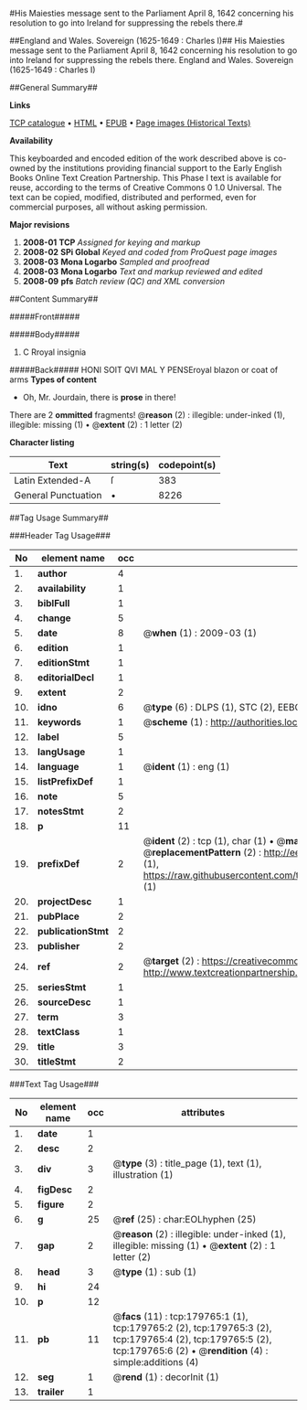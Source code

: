 #His Maiesties message sent to the Parliament April 8, 1642 concerning his resolution to go into Ireland for suppressing the rebels there.#

##England and Wales. Sovereign (1625-1649 : Charles I)##
His Maiesties message sent to the Parliament April 8, 1642 concerning his resolution to go into Ireland for suppressing the rebels there.
England and Wales. Sovereign (1625-1649 : Charles I)

##General Summary##

**Links**

[TCP catalogue](http://www.ota.ox.ac.uk/tcp/)  • 
[HTML](http://tei.it.ox.ac.uk/tcp/Texts-HTML/free/B02/B02017.html)  • 
[EPUB](http://tei.it.ox.ac.uk/tcp/Texts-EPUB/free/B02/B02017.epub) • 
[Page images (Historical Texts)](https://data.historicaltexts.jisc.ac.uk/view?pubId=eebo-53298988e&pageId=eebo-53298988e-179765-1)

**Availability**

This keyboarded and encoded edition of the
	       work described above is co-owned by the institutions
	       providing financial support to the Early English Books
	       Online Text Creation Partnership. This Phase I text is
	       available for reuse, according to the terms of Creative
	       Commons 0 1.0 Universal. The text can be copied,
	       modified, distributed and performed, even for
	       commercial purposes, all without asking permission.

**Major revisions**

1. __2008-01__ __TCP__ *Assigned for keying and markup*
1. __2008-02__ __SPi Global__ *Keyed and coded from ProQuest page images*
1. __2008-03__ __Mona Logarbo__ *Sampled and proofread*
1. __2008-03__ __Mona Logarbo__ *Text and markup reviewed and edited*
1. __2008-09__ __pfs__ *Batch review (QC) and XML conversion*

##Content Summary##

#####Front#####

#####Body#####

1. C Rroyal insignia

#####Back#####
HONI SOIT QVI MAL Y PENSEroyal blazon or coat of arms
**Types of content**

  * Oh, Mr. Jourdain, there is **prose** in there!

There are 2 **ommitted** fragments! 
 @__reason__ (2) : illegible: under-inked (1), illegible: missing (1)  •  @__extent__ (2) : 1 letter (2)

**Character listing**


|Text|string(s)|codepoint(s)|
|---|---|---|
|Latin Extended-A|ſ|383|
|General Punctuation|•|8226|

##Tag Usage Summary##

###Header Tag Usage###

|No|element name|occ|attributes|
|---|---|---|---|
|1.|__author__|4||
|2.|__availability__|1||
|3.|__biblFull__|1||
|4.|__change__|5||
|5.|__date__|8| @__when__ (1) : 2009-03 (1)|
|6.|__edition__|1||
|7.|__editionStmt__|1||
|8.|__editorialDecl__|1||
|9.|__extent__|2||
|10.|__idno__|6| @__type__ (6) : DLPS (1), STC (2), EEBO-CITATION (1), OCLC (1), VID (1)|
|11.|__keywords__|1| @__scheme__ (1) : http://authorities.loc.gov/ (1)|
|12.|__label__|5||
|13.|__langUsage__|1||
|14.|__language__|1| @__ident__ (1) : eng (1)|
|15.|__listPrefixDef__|1||
|16.|__note__|5||
|17.|__notesStmt__|2||
|18.|__p__|11||
|19.|__prefixDef__|2| @__ident__ (2) : tcp (1), char (1)  •  @__matchPattern__ (2) : ([0-9\-]+):([0-9IVX]+) (1), (.+) (1)  •  @__replacementPattern__ (2) : http://eebo.chadwyck.com/downloadtiff?vid=$1&page=$2 (1), https://raw.githubusercontent.com/textcreationpartnership/Texts/master/tcpchars.xml#$1 (1)|
|20.|__projectDesc__|1||
|21.|__pubPlace__|2||
|22.|__publicationStmt__|2||
|23.|__publisher__|2||
|24.|__ref__|2| @__target__ (2) : https://creativecommons.org/publicdomain/zero/1.0/ (1), http://www.textcreationpartnership.org/docs/. (1)|
|25.|__seriesStmt__|1||
|26.|__sourceDesc__|1||
|27.|__term__|3||
|28.|__textClass__|1||
|29.|__title__|3||
|30.|__titleStmt__|2||


###Text Tag Usage###

|No|element name|occ|attributes|
|---|---|---|---|
|1.|__date__|1||
|2.|__desc__|2||
|3.|__div__|3| @__type__ (3) : title_page (1), text (1), illustration (1)|
|4.|__figDesc__|2||
|5.|__figure__|2||
|6.|__g__|25| @__ref__ (25) : char:EOLhyphen (25)|
|7.|__gap__|2| @__reason__ (2) : illegible: under-inked (1), illegible: missing (1)  •  @__extent__ (2) : 1 letter (2)|
|8.|__head__|3| @__type__ (1) : sub (1)|
|9.|__hi__|24||
|10.|__p__|12||
|11.|__pb__|11| @__facs__ (11) : tcp:179765:1 (1), tcp:179765:2 (2), tcp:179765:3 (2), tcp:179765:4 (2), tcp:179765:5 (2), tcp:179765:6 (2)  •  @__rendition__ (4) : simple:additions (4)|
|12.|__seg__|1| @__rend__ (1) : decorInit (1)|
|13.|__trailer__|1||
